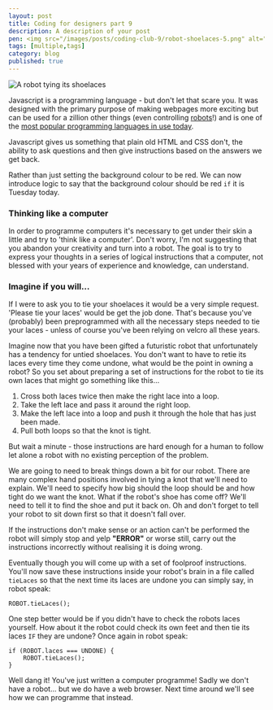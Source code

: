 ```yaml
---
layout: post
title: Coding for designers part 9
description: A description of your post
pen: <img src="/images/posts/coding-club-9/robot-shoelaces-5.png" alt="A robot tying its shoelaces."><p>Javastript and the shoelace tying robot.</p>
tags: [multiple,tags]
category: blog
published: true
---
```


<img alt="A robot tying its shoelaces" src="{{ site.baseurl }}images/posts/coding-club-9/robot-shoelaces-5.png" />

Javascript is a programming language - but don't let that scare you. It was designed with the primary purpose of making webpages more exciting but can be used for a zillion other things (even controlling [robots](http://nodebots.io/)!) and is one of the [most popular programming languages in use today](http://www.tiobe.com/index.php/content/paperinfo/tpci/index.html).

Javascript gives us something that plain old HTML and CSS don't, the ability to ask questions and then give instructions based on the answers we get back.

Rather than just setting the background colour to be red. We can now introduce logic to say that the background colour should be red `if` it is Tuesday today.

### Thinking like a computer

In order to programme computers it's necessary to get under their skin a little and try to 'think like a computer'. Don't worry, I'm not suggesting that you abandon your creativity and turn into a robot. The goal is to try to express your thoughts in a series of logical instructions that a computer, not blessed with your years of experience and knowledge, can understand.

### Imagine if you will...

If I were to ask you to tie your shoelaces it would be a very simple request. 'Please tie your laces' would be get the job done. That's because you've (probably) been preprogrammed with all the necessary steps needed to tie your laces - unless of course you've been relying on velcro all these years.

Imagine now that you have been gifted a futuristic robot that unfortunately has a tendency for untied shoelaces. You don't want to have to retie its laces every time they come undone, what would be the point in owning a robot? So you set about preparing a set of instructions for the robot to tie its own laces that might go something like this...

1.	Cross both laces twice then make the right lace into a loop.
2.	Take the left lace and pass it around the right loop.
3.	Make the left lace into a loop and push it through the hole that has just been made.
4.	Pull both loops so that the knot is tight.

But wait a minute - those instructions are hard enough for a human to follow let alone a robot with no existing perception of the problem. 

We are going to need to break things down a bit for our robot. There are many complex hand positions involved in tying a knot that we'll need to explain. We'll need to specify how big should the loop should be and how tight do we want the knot. What if the robot's shoe has come off? We'll need to tell it to find the shoe and put it back on. Oh and don't forget to tell your robot to sit down first so that it doesn't fall over.

If the instructions don't make sense or an action can't be performed the robot will simply stop and yelp **"ERROR"** or worse still, carry out the instructions incorrectly without realising it is doing wrong.

Eventually though you will come up with a set of foolproof instructions. You'll now save these instructions inside your robot's brain in a file called `tieLaces` so that the next time its laces are undone you can simply say, in robot speak:

	ROBOT.tieLaces();

One step better would be if you didn't have to check the robots laces yourself. How about it the robot could check its own feet and then tie its laces `IF` they are undone? Once again in robot speak:

	if (ROBOT.laces === UNDONE) {
		ROBOT.tieLaces();
	}

Well dang it! You've just written a computer programme! Sadly we don't have a robot... but we do have a web browser. Next time around we'll see how we can programme that instead.
